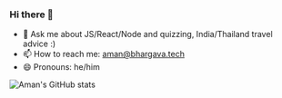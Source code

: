 ### Hi there 👋

- 💬 Ask me about JS/React/Node and quizzing, India/Thailand travel advice :)
- 📫 How to reach me: aman@bhargava.tech
- 😄 Pronouns: he/him

![Aman's GitHub stats](https://github-readme-stats.vercel.app/api?username=theamanbhargava&show_icons=true&count_private=true&theme=radical)

<!--
**theamanbhargava/theamanbhargava** is a ✨ _special_ ✨ repository because its `README.md` (this file) appears on your GitHub profile.

Here are some ideas to get you started:

- 🔭 I’m currently working on ...
- 🌱 I’m currently learning ...
- 👯 I’m looking to collaborate on ...
- 🤔 I’m looking for help with ...
- 💬 Ask me about ...
- 📫 How to reach me: ...
- 😄 Pronouns: ...
- ⚡ Fun fact: ...
-->
